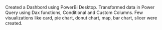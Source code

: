 Created a Dashbord using PowerBi Desktop.
Transformed data in Power Query using Dax functions, Conditional and Custom Columns.
Few visualizations like card, pie chart, donut chart, map, bar chart, slicer were created.
